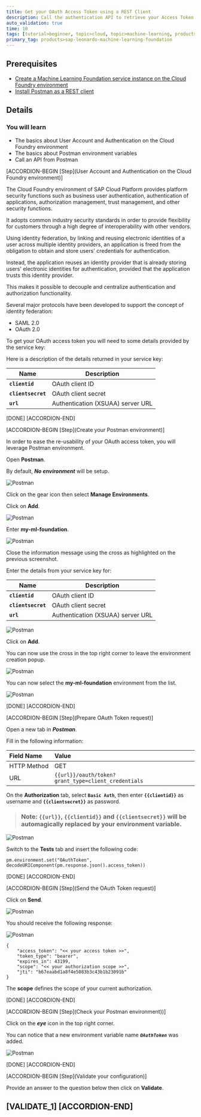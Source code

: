 ```yaml
---
title: Get your OAuth Access Token using a REST Client
description: Call the authentication API to retrieve your Access Token
auto_validation: true
time: 10
tags: [tutorial>beginner, topic>cloud, topic>machine-learning, products>sap-cloud-platform, products>sap-cloud-platform-for-the-cloud-foundry-environment]
primary_tag: products>sap-leonardo-machine-learning-foundation
---
```


## Prerequisites
 - [Create a Machine Learning Foundation service instance on the Cloud Foundry environment](https://developers.sap.com/tutorials/cp-mlf-create-instance.html)
 - [Install Postman as a REST client](https://developers.sap.com/tutorials/api-tools-postman-install.html)

## Details
### You will learn
  - The basics about User Account and Authentication on the Cloud Foundry environment
  - The basics about Postman environment variables
  - Call an API from Postman  

[ACCORDION-BEGIN [Step](User Account and Authentication on the Cloud Foundry environment)]

The Cloud Foundry environment of SAP Cloud Platform provides platform security functions such as business user authentication, authentication of applications, authorization management, trust management, and other security functions.

It adopts common industry security standards in order to provide flexibility for customers through a high degree of interoperability with other vendors.

Using identity federation, by linking and reusing electronic identities of a user across multiple identity providers, an application is freed from the obligation to obtain and store users' credentials for authentication.

Instead, the application reuses an identity provider that is already storing users' electronic identities for authentication, provided that the application trusts this identity provider.

This makes it possible to decouple and centralize authentication and authorization functionality.

Several major protocols have been developed to support the concept of identity federation:

 - SAML 2.0
 - OAuth 2.0

To get your OAuth access token you will need to some details provided by the service key:

Here is a description of the details returned in your service key:

|Name                  | Description
|----------------------|--------------------
| **`clientid`**       | OAuth client ID
| **`clientsecret`**   | OAuth client secret
| **`url`**            | Authentication (XSUAA) server URL

[DONE]
[ACCORDION-END]

[ACCORDION-BEGIN [Step](Create your Postman environment)]

In order to ease the re-usability of your OAuth access token, you will leverage Postman environment.

Open **Postman**.

By default, ***No environment*** will be setup.

![Postman](01.png)

Click on the gear icon then select **Manage Environments**.

Click on **Add**.

![Postman](02.png)

Enter **my-ml-foundation**.

![Postman](03.png)

Close the information message using the cross as highlighted on the previous screenshot.

Enter the details from your service key for:

|Name                  | Description
|----------------------|--------------------
| **`clientid`**       | OAuth client ID
| **`clientsecret`**   | OAuth client secret
| **`url`**            | Authentication (XSUAA) server URL

![Postman](04.png)

Click on **Add**.

You can now use the cross in the top right corner to leave the environment creation popup.

![Postman](05.png)

You can now select the **my-ml-foundation** environment from the list.

![Postman](06.png)

[DONE]
[ACCORDION-END]

[ACCORDION-BEGIN [Step](Prepare OAuth Token request)]

Open a new tab in ***Postman***.

Fill in the following information:

Field Name               | Value
:----------------------- | :--------------
<nobr>HTTP Method</nobr> | GET
<nobr>URL</nobr>         | `{{url}}/oauth/token?grant_type=client_credentials`

On the **Authorization** tab, select **`Basic Auth`**, then enter **`{{clientid}}`** as username and **`{{clientsecret}}`** as password.

> ### **Note:** **`{{url}}`**,  **`{{clientid}}`** and **`{{clientsecret}}`**  will be automagically replaced by your environment variable.

![Postman](07.png)

Switch to the **Tests** tab and insert the following code:

```
pm.environment.set("OAuthToken", decodeURIComponent(pm.response.json().access_token))
```

[DONE]
[ACCORDION-END]

[ACCORDION-BEGIN [Step](Send the OAuth Token request)]

Click on **Send**.

![Postman](08.png)

You should receive the following response:

![Postman](09.png)

```
{
    "access_token": "<< your access token >>",
    "token_type": "bearer",
    "expires_in": 43199,
    "scope": "<< your authorization scope >>",
    "jti": "b67eaabd1a8f4e5083b3c43b1b23091b"
}
```

The **scope** defines the scope of your current authorization.

[DONE]
[ACCORDION-END]

[ACCORDION-BEGIN [Step](Check your Postman environment))]

Click on the ***eye*** icon in the top right corner.

You can notice that a new environment variable name ***`OAuthToken`*** was added.

![Postman](10.png)

[DONE]
[ACCORDION-END]

[ACCORDION-BEGIN [Step](Validate your configuration)]

Provide an answer to the question below then click on **Validate**.

[VALIDATE_1]
[ACCORDION-END]
---
